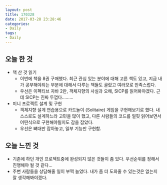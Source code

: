```yaml
---
layout: post
title: 170328
date: 2017-03-28 23:28:46
categories:
- Daily
tags:
- Daily
---
```


## 오늘 한 것

*   책 산 것 읽기
    *   이번에 책을 8권 구매했다. 최근 관심 있는 분야에 대해 고른 책도 있고, 지금 내가 공부해야되는 부분에 대해서 다루는 책들도 골랐고 여러모로 만족스럽다.
    *   우선은 이펙티브 자바 2판, 객체지향의 사실과 오해, SICP를 읽어봐야겠다. 근데 SICP는 진짜 두껍다.........
*   미니 프로젝트 설계 및 구현
    *   객체지향 설계 연습용으로 카드놀이 (Solitaire) 게임을 구현해보기로 했다. 내 스스로도 설계하느라 고민을 많이 했고, 다른 사람들의 코드를 얼핏 읽어보면서 어떤식으로 구현해야될지도 감을 잡았다.
    *   우선은 뼈대만 잡아놓고, 일부 기능만 구현함.



## 오늘 느낀 것

*   기존에 하던 개인 프로젝트중에 완성되지 않은 것들이 좀 있다. 우선순위를 정해서 진행해야 될 것 같다...
*   주변 사람들을 상담해줄 일이 부쩍 늘었다. 내가 좀 더 도와줄 수 있는것은 없는지 잘 생각해봐야겠다.
